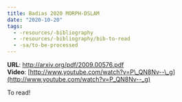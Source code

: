 ```yaml
---
title: Badias 2020 MORPH-DSLAM
date: "2020-10-20"
tags:
  - -resources/-bibliography
  - -resources/-bibliography/bib-to-read
  - -sa/to-be-processed
---
```


**URL**: <http://arxiv.org/pdf/2009.00576.pdf>
**Video**: [http://www.youtube.com/watch?v=P\_QN8Nv--\_g](http://www.youtube.com/watch?v=P_QN8Nv--_g)

To read!

